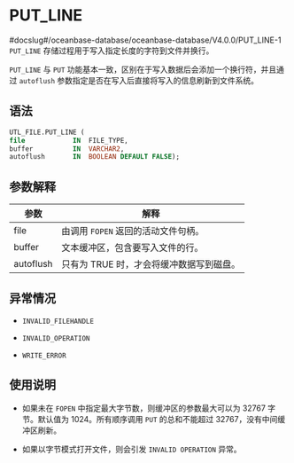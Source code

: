 PUT_LINE 
=============================
#docslug#/oceanbase-database/oceanbase-database/V4.0.0/PUT_LINE-1
`PUT_LINE` 存储过程用于写入指定长度的字符到文件并换行。

`PUT_LINE` 与 `PUT` 功能基本一致，区别在于写入数据后会添加一个换行符，并且通过 `autoflush` 参数指定是否在写入后直接将写入的信息刷新到文件系统。

语法 
-----------------------

```sql
UTL_FILE.PUT_LINE (
file            IN  FILE_TYPE,
buffer          IN  VARCHAR2,
autoflush       IN  BOOLEAN DEFAULT FALSE);
```



参数解释 
-------------------------



|    参数     |           解释            |
|-----------|-------------------------|
| file      | 由调用 `FOPEN` 返回的活动文件句柄。  |
| buffer    | 文本缓冲区，包含要写入文件的行。        |
| autoflush | 只有为 TRUE 时，才会将缓冲数据写到磁盘。 |



异常情况 
-------------------------

* `INVALID_FILEHANDLE`

  

* `INVALID_OPERATION`

  

* `WRITE_ERROR`

  




使用说明 
-------------------------

* 如果未在 `FOPEN` 中指定最大字节数，则缓冲区的参数最大可以为 32767 字节。默认值为 1024。所有顺序调用 `PUT` 的总和不能超过 32767，没有中间缓冲区刷新。

  

* 如果以字节模式打开文件，则会引发 `INVALID OPERATION` 异常。

  



